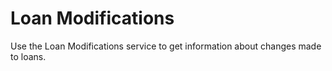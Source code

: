 # Loan Modifications

Use the Loan Modifications service to get information about changes made to loans.